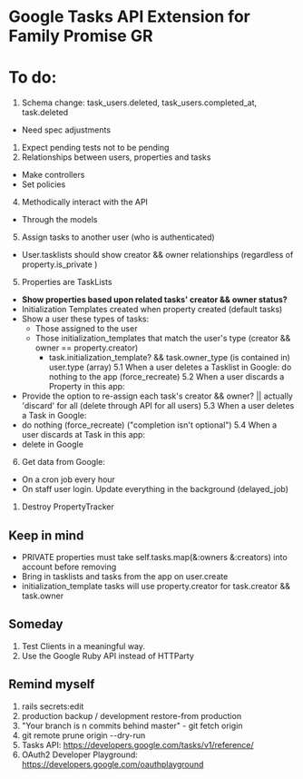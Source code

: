 # Google Tasks API Extension for Family Promise GR

# To do:
1. Schema change: task_users.deleted, task_users.completed_at, task.deleted
  - Need spec adjustments
1. Expect pending tests not to be pending
3. Relationships between users, properties and tasks
  - Make controllers
  - Set policies
4. Methodically interact with the API
  - Through the models
5. Assign tasks to another user (who is authenticated)
  - User.tasklists should show creator && owner relationships (regardless of property.is_private )
5. Properties are TaskLists
  - ****Show properties based upon related tasks' creator && owner status?****
  - Initialization Templates created when property created (default tasks)
  - Show a user these types of tasks:
    - Those assigned to the user
    - Those initialization_templates that match the user's type (creator && owner == property.creator)
      - task.initialization_template? && task.owner_type (is contained in) user.type (array)
5.1 When a user deletes a Tasklist in Google: do nothing to the app (force_recreate)
5.2 When a user discards a Property in this app:
  - Provide the option to re-assign each task's creator && owner? || actually 'discard' for all (delete through API for all users)
5.3 When a user deletes a Task in Google:
  - do nothing (force_recreate) ("completion isn't optional")
5.4 When a user discards at Task in this app:
  - delete in Google

6. Get data from Google:
  - On a cron job every hour
  - On staff user login. Update everything in the background (delayed_job)
1. Destroy PropertyTracker

## Keep in mind
- PRIVATE properties must take self.tasks.map(&:owners &:creators) into account before removing
- Bring in tasklists and tasks from the app on user.create
- initialization_template tasks will use property.creator for task.creator && task.owner

## Someday
1. Test Clients in a meaningful way.
2. Use the Google Ruby API instead of HTTParty

## Remind myself
1. rails secrets:edit
2. production backup / development restore-from production
3. "Your branch is n commits behind master" - git fetch origin
4. git remote prune origin --dry-run
5. Tasks API: https://developers.google.com/tasks/v1/reference/
6. OAuth2 Developer Playground: https://developers.google.com/oauthplayground
